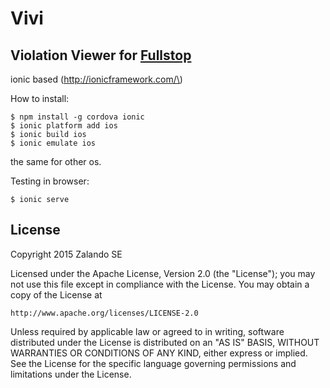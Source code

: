 # Vivi
## Violation Viewer for [Fullstop](https://github.com/zalando-stups/fullstop)

ionic based (http://ionicframework.com/\)

How to install:

```
$ npm install -g cordova ionic
$ ionic platform add ios
$ ionic build ios
$ ionic emulate ios
```

the same for other os.

Testing in browser:

```
$ ionic serve
```

License
-------

Copyright 2015 Zalando SE

Licensed under the Apache License, Version 2.0 (the "License"); you may not use this file except in compliance with the License. You may obtain a copy of the License at

```
http://www.apache.org/licenses/LICENSE-2.0
```

Unless required by applicable law or agreed to in writing, software distributed under the License is distributed on an "AS IS" BASIS, WITHOUT WARRANTIES OR CONDITIONS OF ANY KIND, either express or implied. See the License for the specific language governing permissions and limitations under the License.
